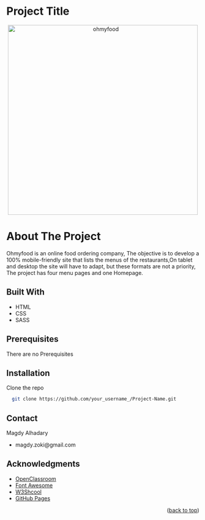 # Project Title
<div id="top"></div>
<div align="center">
  <a href=" https://github.com/alhadary/ohmyfood-">
    <img width="496" alt="ohmyfood" src="https://user-images.githubusercontent.com/90356949/151264536-abf282d1-9f81-4449-ad71-266d7f126aef.png" >
  </a>
  </div>
  
# About The Project
  
  Ohmyfood is an online food ordering company, The objective is to develop a 100% mobile-friendly site that lists the menus of the restaurants,On tablet and desktop the site will have to adapt, but these formats are not a priority, The project has four menu pages and one Homepage.
  
## Built With

<ul>
  <li>HTML</li>
  <li>CSS</li>
  <li>SASS</li>
 </ul>
 
## Prerequisites
There are no Prerequisites

## Installation
Clone the repo
 ```sh
   git clone https://github.com/your_username_/Project-Name.git
   ```


## Contact

Magdy Alhadary
<ul>
  <li>magdy.zoki@gmail.com</li>
</ul>




## Acknowledgments
* [OpenClassroom](https://openclassrooms.com)
* [Font Awesome](https://fontawesome.com)
* [W3Shcool](https://www.w3schools.com)
* [GitHub Pages](https://pages.github.com)

<p align="right">(<a href="#top">back to top</a>)</p>
